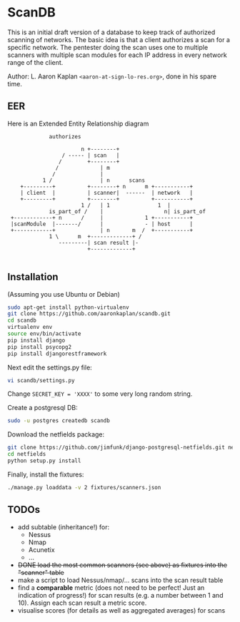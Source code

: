 # ScanDB

This is an initial draft version of a database to keep track of authorized scanning of networks.
The basic idea is that a client authorizes a scan for a specific network. The pentester doing the scan uses one to multiple scanners with multiple scan modules for each IP address in every network range of the client.

Author:
L. Aaron Kaplan `<aaron-at-sign-lo-res.org>`, done in his spare time.


## EER

Here is an Extended Entity Relationship diagram

```
             authorizes         

                       n +--------+ 
                 / ----- | scan   |
                /        +--------+ 
               /             | m
              /              |
           1 /               | n      scans
    +---------+          +--------+ n      m +-----------+
    | client  |          | scanner|  ------  | network   |
    +---------+          +--------+          +-----------+
                       1 /   | 1               1  |
             is_part_of /    |                   n| is_part_of
 +------------+ n      /     |             1 +-----------+
 |scanModule  |-------/      |             - | host      |
 +------------+              | n       m  /  +-----------+
             1 \      m  +-------------+ /
                ---------| scan result |-
                         +-------------+


```



## Installation

(Assuming you use Ubuntu or Debian)

```bash
sudo apt-get install python-virtualenv
git clone https://github.com/aaronkaplan/scandb.git
cd scandb
virtualenv env
source env/bin/activate
pip install django
pip install psycopg2
pip install djangorestframework
```

Next edit the settings.py file:
```bash
vi scandb/settings.py
```

Change `SECRET_KEY = 'XXXX'` to some very long random string.


Create a postgresql DB:
```bash
sudo -u postgres createdb scandb
```

Download the netfields package:
```bash
git clone https://github.com/jimfunk/django-postgresql-netfields.git netfields
cd netfields
python setup.py install
```


Finally, install the fixtures:
```bash
./manage.py loaddata -v 2 fixtures/scanners.json
```



## TODOs
  * add subtable (inheritance!) for:
    * Nessus
    * Nmap
    * Acunetix
    * ...
  * <del> DONE load the most common scanners (see above) as fixtures into the "scanner" table </del>
  * make a script to load Nessus/nmap/... scans into the scan result table
  * find a **comparable** metric  (does not need to be perfect! Just an indication of progress!) for scan results (e.g. a number between 1 and 10). Assign each scan result a metric score.
  * visualise scores (for details as well as aggregated averages) for scans 





